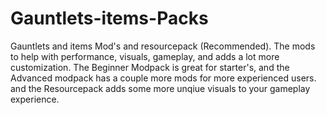 # Gauntlets-items-Packs
Gauntlets and items Mod's and resourcepack (Recommended). The mods to help with performance, visuals, gameplay, and adds a lot more customization. The Beginner Modpack is great for starter's, and the Advanced modpack has a couple more mods for more experienced users. and the Resourcepack adds some more unqiue visuals to your gameplay experience.
